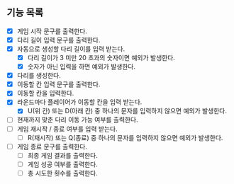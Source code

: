 ## 기능 목록
- [x] 게임 시작 문구를 출력한다.
- [x] 다리 길이 입력 문구를 출력한다.
- [x] 자동으로 생성할 다리 길이를 입력 받는다.
    - [x] 다리 길이가 3 미만 20 초과의 숫자이면 예외가 발생한다.
    - [x] 숫자가 아닌 입력을 하면 예외가 발생한다.
- [x] 다리를 생성한다.
- [x] 이동할 칸 입력 문구를 출력한다.
- [x] 이동할 칸을 입력한다.
- [x] 라운드마다 플레이어가 이동할 칸을 입력 받는다.
    - [x] U(위 칸) 또는 D(아래 칸) 중 하나의 문자를 입력하지 않으면 예외가 발생한다.
- [ ] 현재까지 맞춘 다리 이동 가능 여부를 출력한다.
- [ ] 게임 재시작 / 종료 여부를 입력 받는다.
    - [ ] R(재시작) 또는 Q(종료) 중 하나의 문자를 입력하지 않으면 예외가 발생한다.
- [ ] 게임 종료 문구를 출력한다.
    - [ ] 최종 게임 결과를 출력한다.
    - [ ] 게임 성공 여부를 출력한다.
    - [ ] 총 시도한 횟수를 출력한다.